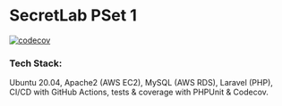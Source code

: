 # SecretLab PSet 1

[![codecov](https://codecov.io/gh/cnhan13/secretlab_pset01/branch/master/graph/badge.svg?token=apnlrCO8gw)](https://codecov.io/gh/cnhan13/secretlab_pset01)

### Tech Stack:
Ubuntu 20.04, Apache2 (AWS EC2), MySQL (AWS RDS), Laravel (PHP), CI/CD with GitHub Actions, tests & coverage with PHPUnit & Codecov. 
